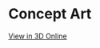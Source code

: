 
# Concept Art

[View in 3D Online](https://3dviewer.net/#model=https://github.com/prints-of-darkness/WordStorm-Display/blob/main/Concept%20Art/WS%20Test%206%20v7.step)

